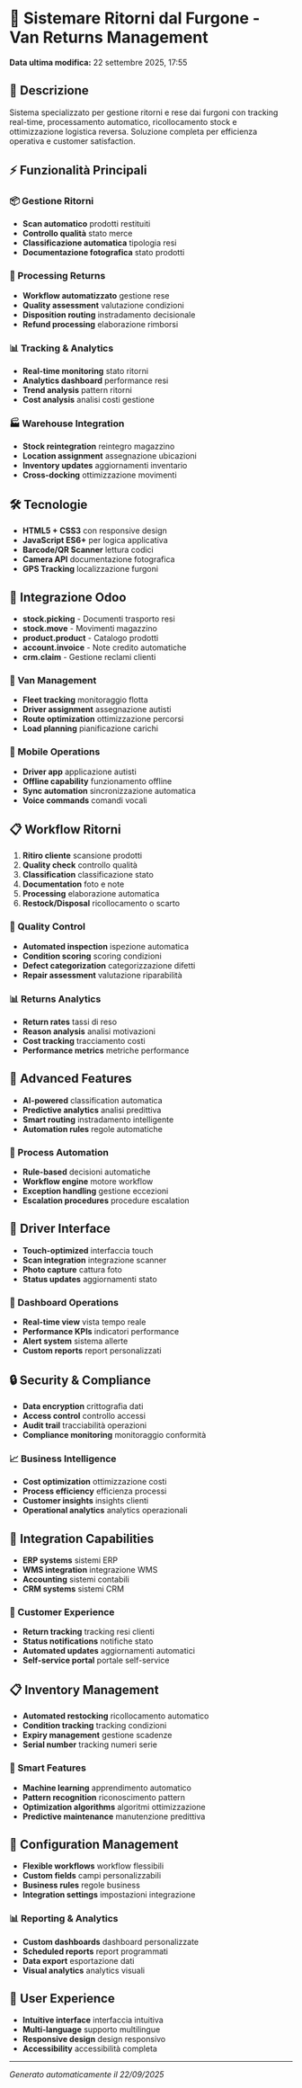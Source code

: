 # 🚛 Sistemare Ritorni dal Furgone - Van Returns Management

**Data ultima modifica:** 22 settembre 2025, 17:55

## 🎯 Descrizione
Sistema specializzato per gestione ritorni e rese dai furgoni con tracking real-time, processamento automatico, ricollocamento stock e ottimizzazione logistica reversa. Soluzione completa per efficienza operativa e customer satisfaction.

## ⚡ Funzionalità Principali

### 📦 Gestione Ritorni
- **Scan automatico** prodotti restituiti
- **Controllo qualità** stato merce
- **Classificazione automatica** tipologia resi
- **Documentazione fotografica** stato prodotti

### 🔄 Processing Returns
- **Workflow automatizzato** gestione rese
- **Quality assessment** valutazione condizioni
- **Disposition routing** instradamento decisionale
- **Refund processing** elaborazione rimborsi

### 📊 Tracking & Analytics
- **Real-time monitoring** stato ritorni
- **Analytics dashboard** performance resi
- **Trend analysis** pattern ritorni
- **Cost analysis** analisi costi gestione

### 🏭 Warehouse Integration
- **Stock reintegration** reintegro magazzino
- **Location assignment** assegnazione ubicazioni
- **Inventory updates** aggiornamenti inventario
- **Cross-docking** ottimizzazione movimenti

## 🛠️ Tecnologie
- **HTML5 + CSS3** con responsive design
- **JavaScript ES6+** per logica applicativa
- **Barcode/QR Scanner** lettura codici
- **Camera API** documentazione fotografica
- **GPS Tracking** localizzazione furgoni

## 🔌 Integrazione Odoo
- **stock.picking** - Documenti trasporto resi
- **stock.move** - Movimenti magazzino
- **product.product** - Catalogo prodotti
- **account.invoice** - Note credito automatiche
- **crm.claim** - Gestione reclami clienti

### 🚚 Van Management
- **Fleet tracking** monitoraggio flotta
- **Driver assignment** assegnazione autisti
- **Route optimization** ottimizzazione percorsi
- **Load planning** pianificazione carichi

### 📱 Mobile Operations
- **Driver app** applicazione autisti
- **Offline capability** funzionamento offline
- **Sync automation** sincronizzazione automatica
- **Voice commands** comandi vocali

## 📋 Workflow Ritorni
1. **Ritiro cliente** scansione prodotti
2. **Quality check** controllo qualità
3. **Classification** classificazione stato
4. **Documentation** foto e note
5. **Processing** elaborazione automatica
6. **Restock/Disposal** ricollocamento o scarto

### 🎯 Quality Control
- **Automated inspection** ispezione automatica
- **Condition scoring** scoring condizioni
- **Defect categorization** categorizzazione difetti
- **Repair assessment** valutazione riparabilità

### 📊 Returns Analytics
- **Return rates** tassi di reso
- **Reason analysis** analisi motivazioni
- **Cost tracking** tracciamento costi
- **Performance metrics** metriche performance

## 🌟 Advanced Features
- **AI-powered** classification automatica
- **Predictive analytics** analisi predittiva
- **Smart routing** instradamento intelligente
- **Automation rules** regole automatiche

### 🔧 Process Automation
- **Rule-based** decisioni automatiche
- **Workflow engine** motore workflow
- **Exception handling** gestione eccezioni
- **Escalation procedures** procedure escalation

## 📱 Driver Interface
- **Touch-optimized** interfaccia touch
- **Scan integration** integrazione scanner
- **Photo capture** cattura foto
- **Status updates** aggiornamenti stato

### 🎨 Dashboard Operations
- **Real-time view** vista tempo reale
- **Performance KPIs** indicatori performance
- **Alert system** sistema allerte
- **Custom reports** report personalizzati

## 🔒 Security & Compliance
- **Data encryption** crittografia dati
- **Access control** controllo accessi
- **Audit trail** tracciabilità operazioni
- **Compliance monitoring** monitoraggio conformità

### 📈 Business Intelligence
- **Cost optimization** ottimizzazione costi
- **Process efficiency** efficienza processi
- **Customer insights** insights clienti
- **Operational analytics** analytics operazionali

## 🚀 Integration Capabilities
- **ERP systems** sistemi ERP
- **WMS integration** integrazione WMS
- **Accounting** sistemi contabili
- **CRM systems** sistemi CRM

### 🎯 Customer Experience
- **Return tracking** tracking resi clienti
- **Status notifications** notifiche stato
- **Automated updates** aggiornamenti automatici
- **Self-service portal** portale self-service

## 📋 Inventory Management
- **Automated restocking** ricollocamento automatico
- **Condition tracking** tracking condizioni
- **Expiry management** gestione scadenze
- **Serial number** tracking numeri serie

### 🌟 Smart Features
- **Machine learning** apprendimento automatico
- **Pattern recognition** riconoscimento pattern
- **Optimization algorithms** algoritmi ottimizzazione
- **Predictive maintenance** manutenzione predittiva

## 🔧 Configuration Management
- **Flexible workflows** workflow flessibili
- **Custom fields** campi personalizzabili
- **Business rules** regole business
- **Integration settings** impostazioni integrazione

### 📊 Reporting & Analytics
- **Custom dashboards** dashboard personalizzate
- **Scheduled reports** report programmati
- **Data export** esportazione dati
- **Visual analytics** analytics visuali

## 🎨 User Experience
- **Intuitive interface** interfaccia intuitiva
- **Multi-language** supporto multilingue
- **Responsive design** design responsivo
- **Accessibility** accessibilità completa

---
*Generato automaticamente il 22/09/2025*